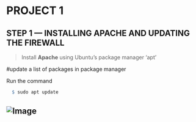 # PROJECT 1
## **STEP 1 — INSTALLING APACHE AND UPDATING THE FIREWALL**

> Install **Apache** using Ubuntu’s package manager ‘apt’

 #update a list of packages in package manager 

 Run the command
```r
  $ sudo apt update
```
![Image](https://github.com/chechechek88/PBL-Cheche/blob/main/Images%20screenshot/screenshot.png)
---




